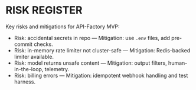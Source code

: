 # RISK REGISTER

Key risks and mitigations for API-Factory MVP:

- Risk: accidental secrets in repo — Mitigation: use `.env` files, add pre-commit checks.
- Risk: in-memory rate limiter not cluster-safe — Mitigation: Redis-backed limiter available.
- Risk: model returns unsafe content — Mitigation: output filters, human-in-the-loop, telemetry.
- Risk: billing errors — Mitigation: idempotent webhook handling and test harness.
